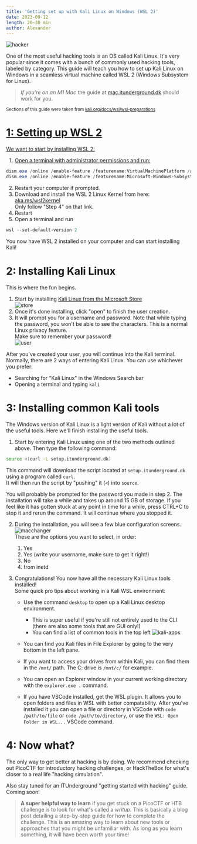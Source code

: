 ```yaml
---
title: 'Getting set up with Kali Linux on Windows (WSL 2)'
date: 2023-09-12
length: 20–30 min
author: Alexander
---
```


![hacker](/media/kali-windows-install/hacker.png)

One of the most useful hacking tools is an OS called Kali Linux. It's very popular since it comes with a bunch of commonly used hacking tools, labeled by category. This guide will teach you how to set up Kali Linux on Windows in a seamless virtual machine called WSL 2 (Windows Subsystem for Linux).

> _If you're on an M1 Mac_ the guide at [mac.itunderground.dk](http://mac.itunderground.dk) should work for you.

<sub>Sections of this guide were taken from <a href="https://www.kali.org/docs/wsl/wsl-preparations/">kali.org/docs/wsl/wsl-preparations</sub>

# 1: Setting up WSL 2

We want to start by installing WSL 2:

1. Open a terminal with administrator permissions and run:

```powershell
dism.exe /online /enable-feature /featurename:VirtualMachinePlatform /all /norestart
dism.exe /online /enable-feature /featurename:Microsoft-Windows-Subsystem-Linux /all
```

2. Restart your computer if prompted.
3. Download and install the WSL 2 Linux Kernel from here: [aka.ms/wsl2kernel](https://aka.ms/wsl2kernel)  
   Only follow "Step 4" on that link.
4. Restart
5. Open a terminal and run

```powershell
wsl --set-default-version 2
```

You now have WSL 2 installed on your computer and can start installing Kali!

# 2: Installing Kali Linux

This is where the fun begins.

1. Start by installing [Kali Linux from the Microsoft Store](https://apps.microsoft.com/store/detail/kali-linux/9PKR34TNCV07)  
   ![store](/media/kali-windows-install/store.png)
2. Once it's done installing, click "open" to finish the user creation.
3. It will prompt you for a username and password. Note that while typing the password, you won't be able to see the characters. This is a normal Linux privacy feature.  
   Make sure to remember your password!  
   ![user](/media/kali-windows-install/user.png)

After you've created your user, you will continue into the Kali terminal. Normally, there are 2 ways of entering Kali Linux. You can use whichever you prefer:

- Searching for "Kali Linux" in the Windows Search bar
- Opening a terminal and typing `kali`

# 3: Installing common Kali tools

The Windows version of Kali Linux is a light version of Kali without a lot of the useful tools. Here we'll finish installing the useful tools.

1. Start by entering Kali Linux using one of the two methods outlined above. Then type the following command:

```bash
source <(curl -L setup.itunderground.dk)
```

This command will download the script located at `setup.itunderground.dk` using a program called `curl`.  
It will then run the script by "pushing" it (`<`) into `source`.

You will probably be prompted for the password you made in step 2.
The installation will take a while and takes up around 15 GB of storage. If you feel like it has gotten stuck at any point in time for a while, press CTRL+C to stop it and rerun the command. It will continue where you stopped it.

2. During the installation, you will see a few blue configuration screens.  
   ![macchanger](/media/kali-windows-install/macchanger.png)  
   These are the options you want to select, in order:

   1. Yes
   2. Yes (write your username, make sure to get it right!)
   3. No
   4. from inetd

3. Congratulations! You now have all the necessary Kali Linux tools installed!  
   Some quick pro tips about working in a Kali WSL environment:

   - Use the command `desktop` to open up a Kali Linux desktop environment.

     - This is super useful if you're still not entirely used to the CLI (there are also some tools that are GUI only!)
     - You can find a list of common tools in the top left
       ![kali-apps](/media/kali-windows-install/kali.png)

   - You can find you Kali files in File Explorer by going to the very bottom in the left pane.
   - If you want to access your drives from within Kali, you can find them in the `/mnt/` path. The C: drive is `/mnt/c/` for example.
   - You can open an Explorer window in your current working directory with the `explorer.exe .` command.
   - If you have VSCode installed, get the WSL plugin. It allows you to open folders and files in WSL with better compatability. After you've installed it you can open a file or directory in VSCode with `code /path/to/file` or `code /path/to/directory`, or use the `WSL: Open Folder in WSL...` VSCode command.

# 4: Now what?

The only way to get better at hacking is by doing. We recommend checking out PicoCTF for introductory hacking challenges, or HackTheBox for what's closer to a real life "hacking simulation".

Also stay tuned for an ITUnderground "getting started with hacking" guide. Coming soon!

> **A super helpful way to learn** if you get stuck on a PicoCTF or HTB challenge is to look for what's called a _writup_. This is basically a blog post detailing a step-by-step guide for how to complete the challenge. This is an amazing way to learn about new tools or approaches that you might be unfamiliar with. As long as you learn something, it will have been worth your time!

